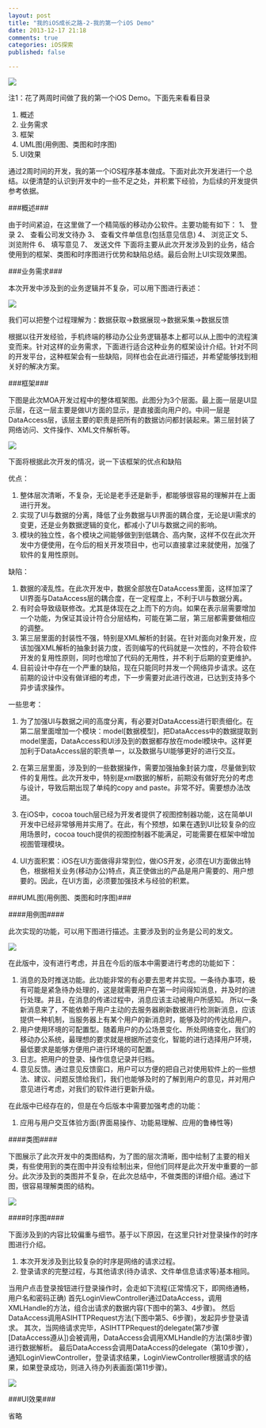 ```yaml
---
layout: post
title: "我的iOS成长之路-2-我的第一个iOS Demo"
date: 2013-12-17 21:18
comments: true
categories: iOS探索
published: false

---
```


![](/images/2013/12/10.png)

<!--more-->

注1：花了两周时间做了我的第一个iOS Demo。下面先来看看目录

1. 概述
2. 业务需求
3. 框架
4. UML图(用例图、类图和时序图)
5. UI效果


通过2周时间的开发，我的第一个iOS程序基本做成。下面对此次开发进行一个总结。以便清楚的认识到开发中的一些不足之处，并积累下经验，为后续的开发提供参考依据。

###概述###

由于时间紧迫，在这里做了一个精简版的移动办公软件。主要功能有如下：1、	登录2、	查看公司发文待办3、	查看文件单信息(包括意见信息)4、	浏览正文5、	浏览附件6、	填写意见7、	发送文件下面将主要从此次开发涉及到的业务，结合使用到的框架、类图和时序图进行优势和缺陷总结。最后会附上UI实现效果图。

###业务需求###

本次开发中涉及到的业务逻辑并不复杂，可以用下图进行表述：

![](/images/2013/12/12.png)

我们可以把整个过程理解为：数据获取->数据展现->数据采集->数据反馈
根据以往开发经验，手机终端的移动办公业务逻辑基本上都可以从上图中的流程演变而来。针对这样的业务需求，下面进行适合这种业务的框架设计介绍。针对不同的开发平台，这种框架会有一些缺陷，同样也会在此进行描述，并希望能够找到相关好的解决方案。
###框架###

下图是此次MOA开发过程中的整体框架图。此图分为3个层面。最上面一层是UI显示层，在这一层主要是做UI方面的显示，是直接面向用户的。中间一层是DataAccess层，该层主要的职责是把所有的数据访问都封装起来。第三层封装了网络访问、文件操作、XML文件解析等。

![](/images/2013/12/13.png)

下面将根据此次开发的情况，说一下该框架的优点和缺陷优点：1. 整体层次清晰，不复杂，无论是老手还是新手，都能够很容易的理解并在上面进行开发。2. 实现了UI与数据的分离，降低了业务数据与UI界面的耦合度，无论是UI需求的变更，还是业务数据逻辑的变化，都减小了UI与数据之间的影响。3. 模块的独立性，各个模块之间能够做到到低耦合、高内聚，这样不仅在此次开发中方便使用，在今后的相关开发项目中，也可以直接拿过来就使用，加强了软件的复用性原则。
缺陷：1. 数据的凌乱性。在此次开发中，数据全部放在DataAccess里面，这样加深了UI界面与DataAccess层的耦合度，在一定程度上，不利于UI与数据分离。2. 有时会导致级联修改。尤其是体现在之上而下的方向。如果在表示层需要增加一个功能，为保证其设计符合分层结构，可能在第二层，第三层都需要做相应的调整。3. 第三层里面的封装性不强，特别是XML解析的封装。在针对面向对象开发，应该加强XML解析的抽象封装力度，否则编写的代码就是一次性的，不符合软件开发的复用性原则，同时也增加了代码的无用性，并不利于后期的变更维护。4. 目前设计中存在一个严重的缺陷，现在只能同时并发一个网络异步请求。这在前期的设计中没有做详细的考虑，下一步需要对此进行改进，已达到支持多个异步请求操作。一些思考：
1. 为了加强UI与数据之间的高度分离，有必要对DataAccess进行职责细化。在第二层里面增加一个模块：model[数据模型]，把DataAccess中的数据提取到model里面，DataAccess和UI涉及到的数据都存放在model模块中。这样更加利于DataAccess层的职责单一，以及数据与UI能够更好的进行交互。2. 在第三层里面，涉及到的一些数据操作，需要加强抽象封装力度，尽量做到软件的复用性。此次开发中，特别是xml数据的解析，前期没有做好充分的考虑与设计，导致后期出现了单纯的copy and paste。非常不好。需要想办法改进。3. 在iOS中，cocoa touch层已经为开发者提供了视图控制器功能，这在简单UI开发中已经非常够用并实用了。在此，有个预想，如果在遇到UI比较复杂的应用场景时，cocoa touch提供的视图控制器不能满足，可能需要在框架中增加视图管理模块。4. UI方面积累：iOS在UI方面做得非常到位，做iOS开发，必须在UI方面做出特色，根据相关业务(移动办公)特点，真正使做出的产品是用户需要的、用户想要的。因此，在UI方面，必须要加强技术与经验的积累。


###UML图(用例图、类图和时序图)###

####用例图####

此次实现的功能，可以用下图进行描述。主要涉及到的业务是公司的发文。

![](/images/2013/12/14.png)

在此版中，没有进行考虑，并且在今后的版本中需要进行考虑的功能如下：
1. 消息的及时推送功能。此功能非常的有必要去思考并实现。一条待办事项，极有可能是紧急待办处理的，这是就需要用户在第一时间得知消息，并及时的进行处理。并且，在消息的传递过程中，消息应该主动被用户所感知。所以一条新消息来了，不能依赖于用户主动的去服务器刷新数据进行检测新消息，应该提供一种机制，当服务器上有某个用户的新消息时，能够及时的传达给用户。2. 用户使用环境的可配置型。随着用户的办公场景变化、所处网络变化，我们的移动办公系统，最理想的要求就是根据所述变化，智能的进行选择用户环境，最低要求是能够方便用户进行环境的可配置。3. 日志。把用户的登录、操作信息记录并归档。4. 意见反馈。通过意见反馈窗口，用户可以方便的把自己对使用软件上的一些想法、建议、问题反馈给我们，我们也能够及时的了解到用户的意见，并对用户意见进行考虑，对我们的软件进行更新升级。
在此版中已经存在的，但是在今后版本中需要加强考虑的功能：
1. 应用与用户交互体验方面(界面易操作、功能易理解、应用的鲁棒性等)
####类图####
下图展示了此次开发中的类图结构，为了图的层次清晰，图中绘制了主要的相关类，有些使用到的类在图中并没有绘制出来，但他们同样是此次开发中重要的一部分。此次涉及到的类图并不复杂，在此次总结中，不做类图的详细介绍。通过下图，很容易理解类图的结构。

![](/images/2013/12/15.png)

####时序图####

下面涉及到的内容比较偏重与细节。基于以下原因，在这里只针对登录操作的时序图进行介绍。1. 本次开发涉及到比较复杂的时序是网络的请求过程。2. 登录请求的完整过程，与其他请求(待办请求、文件单信息请求等)基本相同。当用户点击登录按钮进行登录操作时，会走如下流程(正常情况下，即网络通畅，用户名和密码正确)首先LoginViewController通过DataAccess，调用XMLHandle的方法，组合出请求的数据内容(下图中的第3、4步骤)。然后DataAccess调用ASIHTTPRequest方法(下图中第5、6步骤)，发起异步登录请求。其次，当网络请求完毕，ASIHTTPRequest的delegate(第7步骤[DataAccess遵从])会被调用，DataAccess会调用XMLHandle的方法(第8步骤)进行数据解析。最后DataAccess会调用DataAccess的delegate（第10步骤），通知LoginViewController，登录请求结果，LoginViewController根据请求的结果，如果登录成功，则进入待办列表画面(第11步骤)。

![](/images/2013/12/16.png)


###UI效果###

省略